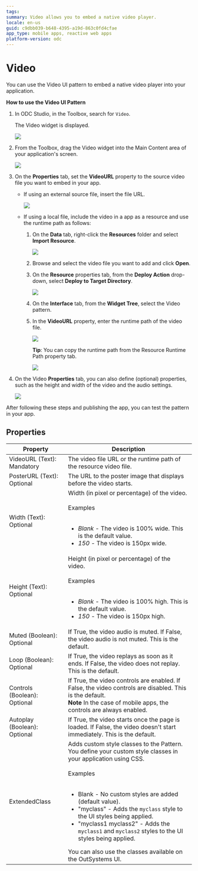 ```yaml
---
tags: 
summary: Video allows you to embed a native video player.
locale: en-us
guid: c9dbb039-b648-4395-a19d-863c0fd4cfae
app_type: mobile apps, reactive web apps
platform-version: odc
---
```


# Video

You can use the Video UI pattern to embed a native video player into your application.

**How to use the Video UI Pattern**

1. In ODC Studio, in the Toolbox, search for `Video`.

    The Video widget is displayed.

    ![](<images/video-2-ss.png>)

1. From the Toolbox, drag the Video widget into the Main Content area of your application's screen.

    ![](<images/video-3-ss.png>)
 
1. On the **Properties** tab, set the **VideoURL** property to the source video file you want to embed in your app. 

    * If using an external source file, insert the file URL.

        ![](<images/video-4-ss.png>)

    * If using a local file, include the video in a app as a resource and use the runtime path as follows:

        1. On the **Data** tab, right-click the **Resources** folder and select **Import Resource**.

            ![](<images/video-5-ss.png>)
        
        1. Browse and select the video file you want to add and click **Open**.

        1. On the **Resource** properties tab, from the **Deploy Action** drop-down, select **Deploy to Target Directory**.

            ![](<images/video-6-ss.png>)

        1. On the **Interface** tab, from the **Widget Tree**, select the Video pattern.
       
        1. In the **VideoURL** property, enter the runtime path of the video file.

            ![](<images/video-7-ss.png>)
    
            **Tip**: You can copy the runtime path from the Resource Runtime Path property tab.

            ![](<images/video-8-ss.png>)

1. On the Video **Properties** tab, you can also define (optional) properties, such as the height and width of the video and the audio settings.

    ![](<images/video-9-ss.png>)

After following these steps and publishing the app, you can test the pattern in your app. 
       
## Properties

| Property                     | Description                                                                                                                                                                                                                                                                                                                                                                                                                                                                                                                                                                                                                       |
|------------------------------|-----------------------------------------------------------------------------------------------------------------------------------------------------------------------------------------------------------------------------------------------------------------------------------------------------------------------------------------------------------------------------------------------------------------------------------------------------------------------------------------------------------------------------------------------------------------------------------------------------------------------------------|
| VideoURL (Text): Mandatory   | The video file URL or the runtime path of the resource video file.                                                                                                                                                                                                                                                                                                                                                                                                                                                                                                                                                                |
| PosterURL (Text): Optional   | The URL to the poster image that displays before the video starts.                                                                                                                                                                                                                                                                                                                                                                                                                                                                                                                                                                |
| Width (Text): Optional       | Width (in pixel or percentage) of the video.<br/><br/>Examples<br/><br/><ul><li>_Blank_ - The video is 100% wide. This is the default value.</li><li>_150_ - The video is 150px wide.</li></ul>                                                                                                                                                                                                                                                                                                                                                                                                                                   |
| Height (Text): Optional      | Height (in pixel or percentage) of the video.<br/><br/>Examples<br/><br/><ul><li>_Blank_ - The video is 100% high. This is the default value.</li><li>_150_ - The video is 150px high.</li></ul>                                                                                                                                                                                                                                                                                                                                                                                                                                  |
| Muted (Boolean): Optional    | If True, the video audio is muted. If False, the video audio is not muted. This is the default.                                                                                                                                                                                                                                                                                                                                                                                                                                                                                                                                   |
| Loop (Boolean): Optional     | If True, the video replays as soon as it ends. If False, the video does not replay. This is the default.                                                                                                                                                                                                                                                                                                                                                                                                                                                                                                                          |
| Controls (Boolean): Optional | If True, the video controls are enabled. If False, the video controls are disabled. This is the default.<br/>**Note** In the case of mobile apps, the controls are always enabled.                                                                                                                                                                                                                                                                                                                                                                                                                                                |
| Autoplay (Boolean): Optional | If True, the video starts once the page is loaded. If False, the video doesn't start immediately. This is the default.                                                                                                                                                                                                                                                                                                                                                                                                                                                                                                            |
| ExtendedClass                | Adds custom style classes to the Pattern. You define your custom style classes in your application using CSS.<br/><br/>Examples<br/><br/><ul><li>Blank - No custom styles are added (default value).</li><li>"myclass" - Adds the ``myclass`` style to the UI styles being applied.</li><li>"myclass1 myclass2" - Adds the ``myclass1`` and ``myclass2`` styles to the UI styles being applied.</li></ul>You can also use the classes available on the OutSystems UI. |
